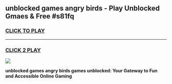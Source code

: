 
## unblocked games angry birds - Play Unblocked Gmaes & Free #s81fq
<h3>
<a href="https://premium.freeplayer.one?title=unblocked_games_angry_birds&ref=01M">CLICK TO PLAY</a></h3>
<hr>

<h3>
<a href="https://premium.freeplayer.one?title=unblocked_games_angry_birds&ref=01M">CLICK 2 PLAY</a>
  
</h3>

<a href="https://premium.freeplayer.one?title=unblocked_games_angry_birds&ref=01M"><img src="https://clearcache.store/games.png"></a>


**unblocked games angry birds games unblocked: Your Gateway to Fun and Accessible Online Gaming**
